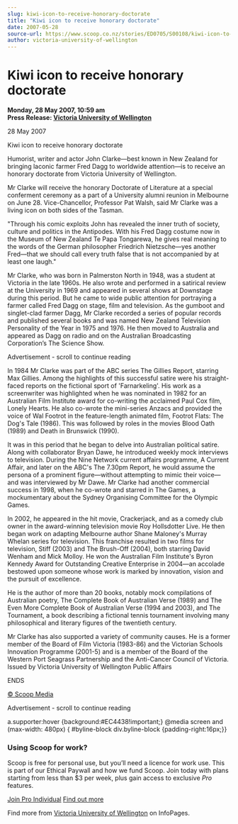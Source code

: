```yaml
---
slug: kiwi-icon-to-receive-honorary-doctorate
title: "Kiwi icon to receive honorary doctorate"
date: 2007-05-28
source-url: https://www.scoop.co.nz/stories/ED0705/S00108/kiwi-icon-to-receive-honorary-doctorate.htm
author: victoria-university-of-wellington
---
```

Kiwi icon to receive honorary doctorate
=======================================

**Monday, 28 May 2007, 10:59 am**  
**Press Release: [Victoria University of Wellington](https://info.scoop.co.nz/Victoria_University_of_Wellington)**

28 May 2007

Kiwi icon to receive honorary doctorate

Humorist, writer and actor John Clarke—best known in New Zealand for bringing laconic farmer Fred Dagg to worldwide attention—is to receive an honorary doctorate from Victoria University of Wellington.

Mr Clarke will receive the honorary Doctorate of Literature at a special conferment ceremony as a part of a University alumni reunion in Melbourne on June 28. Vice-Chancellor, Professor Pat Walsh, said Mr Clarke was a living icon on both sides of the Tasman.

\"Through his comic exploits John has revealed the inner truth of society, culture and politics in the Antipodes. With his Fred Dagg costume now in the Museum of New Zealand Te Papa Tongarewa, he gives real meaning to the words of the German philosopher Friedrich Nietzsche—yes another Fred—that we should call every truth false that is not accompanied by at least one laugh."

Mr Clarke, who was born in Palmerston North in 1948, was a student at Victoria in the late 1960s. He also wrote and performed in a satirical review at the University in 1969 and appeared in several shows at Downstage during this period. But he came to wide public attention for portraying a farmer called Fred Dagg on stage, film and television. As the gumboot and singlet-clad farmer Dagg, Mr Clarke recorded a series of popular records and published several books and was named New Zealand Television Personality of the Year in 1975 and 1976. He then moved to Australia and appeared as Dagg on radio and on the Australian Broadcasting Corporation’s The Science Show.

Advertisement - scroll to continue reading





In 1984 Mr Clarke was part of the ABC series The Gillies Report, starring Max Gillies. Among the highlights of this successful satire were his straight-faced reports on the fictional sport of 'Farnarkeling'. His work as a screenwriter was highlighted when he was nominated in 1982 for an Australian Film Institute award for co-writing the acclaimed Paul Cox film, Lonely Hearts. He also co-wrote the mini-series Anzacs and provided the voice of Wal Footrot in the feature-length animated film, Footrot Flats: The Dog's Tale (1986). This was followed by roles in the movies Blood Oath (1989) and Death in Brunswick (1990).

It was in this period that he began to delve into Australian political satire. Along with collaborator Bryan Dawe, he introduced weekly mock interviews to television. During the Nine Network current affairs programme, A Current Affair, and later on the ABC's The 7.30pm Report, he would assume the persona of a prominent figure—without attempting to mimic their voice—and was interviewed by Mr Dawe. Mr Clarke had another commercial success in 1998, when he co-wrote and starred in The Games, a mockumentary about the Sydney Organising Committee for the Olympic Games.

In 2002, he appeared in the hit movie, Crackerjack, and as a comedy club owner in the award-winning television movie Roy Hollsdotter Live. He then began work on adapting Melbourne author Shane Maloney's Murray Whelan series for television. This franchise resulted in two films for television, Stiff (2003) and The Brush-Off (2004), both starring David Wenham and Mick Molloy. He won the Australian Film Institute's Byron Kennedy Award for Outstanding Creative Enterprise in 2004—an accolade bestowed upon someone whose work is marked by innovation, vision and the pursuit of excellence.

He is the author of more than 20 books, notably mock compilations of Australian poetry, The Complete Book of Australian Verse (1989) and The Even More Complete Book of Australian Verse (1994 and 2003), and The Tournament, a book describing a fictional tennis tournament involving many philosophical and literary figures of the twentieth century.

Mr Clarke has also supported a variety of community causes. He is a former member of the Board of Film Victoria (1983-86) and the Victorian Schools Innovation Programme (2001-5) and is a member of the Board of the Western Port Seagrass Partnership and the Anti-Cancer Council of Victoria.  
Issued by Victoria University of Wellington Public Affairs

ENDS

[© Scoop Media](http://www.scoop.co.nz/about/terms.html)  

Advertisement - scroll to continue reading



a.supporter:hover {background:#EC4438!important;} @media screen and (max-width: 480px) { #byline-block div.byline-block {padding-right:16px;}}

### Using Scoop for work?

Scoop is free for personal use, but you’ll need a licence for work use. This is part of our Ethical Paywall and how we fund Scoop. Join today with plans starting from less than $3 per week, plus gain access to exclusive _Pro_ features.  
  
[Join Pro Individual](https://pro.scoop.co.nz/Individual/?from=ProIn24) [Find out more](https://pro.scoop.co.nz/using-scoop-for-work/?from=ProIn24)

Find more from [Victoria University of Wellington](https://info.scoop.co.nz/Victoria_University_of_Wellington) on InfoPages.